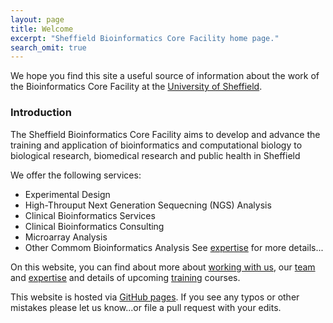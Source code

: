 ```yaml
---
layout: page
title: Welcome
excerpt: "Sheffield Bioinformatics Core Facility home page."
search_omit: true
---
```


We hope you find this site a useful source of information about the work of the Bioinformatics Core Facility at the [University of Sheffield](https://www.sheffield.ac.uk/).

### Introduction

The Sheffield Bioinformatics Core Facility aims to develop and advance the training and application of bioinformatics and computational biology to biological research, biomedical research and public health in Sheffield

We offer the following services:
- Experimental Design
- High-Throuput Next Generation Sequecning (NGS) Analysis
- Clinical Bioinformatics Services
- Clinical Bioinformatics Consulting
- Microarray Analysis
- Other Commom Bioinformatics Analysis
See [expertise](expertise) for more details...

On this website, you can find about more about [working with us](policies), our [team](team) and [expertise](expertise) and details of upcoming [training](training) courses.

This website is hosted via [GitHub pages](https://github.com/sheffield-bioinformatics-core/sheffield-bioinformatics-core.github.io). If you see any typos or other mistakes please let us know...or file a pull request with your edits.
